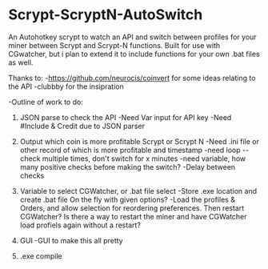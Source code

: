Scrypt-ScryptN-AutoSwitch
=========================

An Autohotkey scrypt to watch an API and switch between profiles for your miner between Scrypt and Scrypt-N functions. Built for use with CGwatcher, but i plan to extend it to include functions for your own .bat files as well.

Thanks to: 
  -https://github.com/neurocis/coinvert for some ideas relating to the API
  -clubbby for the insipration

-Outline of work to do:
1. JSON parse to check the API
  -Need Var input for API key
  -Need #Include & Credit due to JSON parser

2. Output which coin is more profitable Scrypt or Scrypt N
  -Need .ini file or other record of which is more profitable and timestamp
  -need loop -- check multiple times, don't switch for x minutes
  -need variable, how many positive checks before making the switch?
  -Delay between checks

3. Variable to select CGWatcher, or .bat file select
  -Store .exe location and create .bat file On the fly with given options?
  -Load the profiles & Orders, and allow selection for reordering preferences. Then restart CGWatcher? Is there a way to restart the miner and have CGWatcher load profiels again without a restart?

4. GUI
  -GUI to make this all pretty

5. .exe compile
